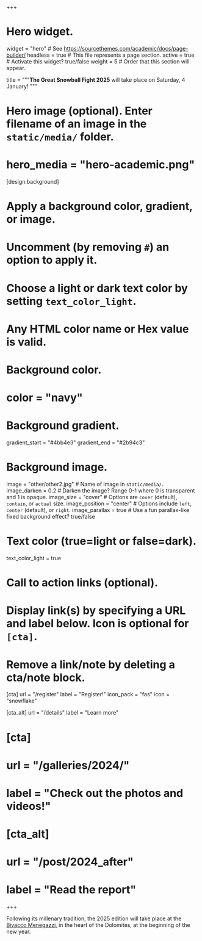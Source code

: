+++
# Hero widget.
widget = "hero"  # See https://sourcethemes.com/academic/docs/page-builder/
headless = true  # This file represents a page section.
active = true  # Activate this widget? true/false
weight = 5  # Order that this section will appear.

title = """**The Great Snowball Fight 2025**
will take place on Saturday, 4 January!
"""

# Hero image (optional). Enter filename of an image in the `static/media/` folder.
# hero_media = "hero-academic.png"

[design.background]
  # Apply a background color, gradient, or image.
  #   Uncomment (by removing `#`) an option to apply it.
  #   Choose a light or dark text color by setting `text_color_light`.
  #   Any HTML color name or Hex value is valid.

  # Background color.
  # color = "navy"
  
  # Background gradient.
  gradient_start = "#4bb4e3"
  gradient_end = "#2b94c3"
  
  # Background image.
  image = "other/other2.jpg"  # Name of image in `static/media/`.
  image_darken = 0.2  # Darken the image? Range 0-1 where 0 is transparent and 1 is opaque.
  image_size = "cover"  #  Options are `cover` (default), `contain`, or `actual` size.
  image_position = "center"  # Options include `left`, `center` (default), or `right`.
  image_parallax = true  # Use a fun parallax-like fixed background effect? true/false
  
  # Text color (true=light or false=dark).
  text_color_light = true

# Call to action links (optional).
#   Display link(s) by specifying a URL and label below. Icon is optional for `[cta]`.
#   Remove a link/note by deleting a cta/note block.
[cta]
  url = "/register"
  label = "Register!"
  icon_pack = "fas"
  icon = "snowflake"

[cta_alt]
  url = "/details"
  label = "Learn more"
  
# [cta]
#   url = "/galleries/2024/"
#   label = "Check out the photos and videos!"

# [cta_alt]
#   url = "/post/2024_after"
#   label = "Read the report"
+++

Following its millenary tradition, the 2025 edition will take place at the [Bivacco Menegazzi](https://goo.gl/maps/CRMbn2kRX38G78UF9), in the heart of the Dolomites, at the beginning of the new year.
